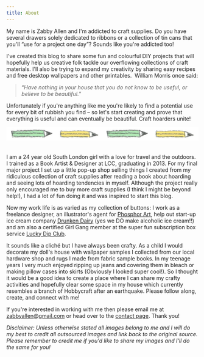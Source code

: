 ```yaml
---
title: About
---
```


My name is Zabby Allen and I'm addicted to craft supplies. Do you have several drawers solely dedicated to ribbons or a collection of tin cans that you'll “use for a project one day”? Sounds like you're addicted too! 

I've created this blog to share some fun and colourful DIY projects that will hopefully help us creative folk tackle our overflowing collections of craft materials. I'll also be trying to expand my creativity by sharing easy recipes and free desktop wallpapers and other printables.
​
William Morris once said:
>“_Have nothing in your house that you do not know to be useful, or believe to be beautiful._” 

Unfortunately if you're anything like me you're likely to find a potential use for every bit of rubbish you find – so let's start creating and prove that everything is useful and can eventually be beautiful. Craft hoarders unite! 




![](../images/hr-pencils.jpg)
​

I am a 24 year old South London girl with a love for travel and the outdoors. I trained as a Book Artist & Designer at LCC, graduating in 2013. For my final major project I set up a little pop-up shop selling things I created from my ridiculous collection of craft supplies after reading a book about hoarding and seeing lots of hoarding tendencies in myself. Although the project really only encouraged me to buy more craft supplies (I think I might be beyond help!), I had a lot of fun doing it and was inspired to start this blog.

Now my work life is as varied as my collection of buttons: I work as a freelance designer, an illustrator's agent for [Phosphor Art](http://www.phosphorart.com/), help out start-up ice cream company [Drunken Dairy](http://drunkendairy.co.uk) (yes we DO make alcoholic ice cream!!) and am also a certified Girl Gang member at the super fun subscription box service [Lucky Dip Club](http://www.luckydipclub.com).

It sounds like a cliché but I have always been crafty. As a child I would decorate my doll's house with wallpaper samples I collected from our local hardware shop and rugs I made from fabric sample books. In my teenage years I very much enjoyed ripping up jeans and covering them in bleach or making pillow cases into skirts (Obviously I looked super cool!). So I thought it would be a good idea to create a place where I can share my crafty activities and hopefully clear some space in my house which currently resembles a branch of Hobbycraft after an earthquake. Please follow along, create, and connect with me! 

If you're interested in working with me then please email me at zabbyallen@gmail.com or head over to the [contact page](/contact). Thank you! 

_Disclaimer: Unless otherwise stated all images belong to me and I will do my best to credit all outsourced images and link back to the original source. Please remember to credit me if you'd like to share my images and I'll do the same for you!_ 